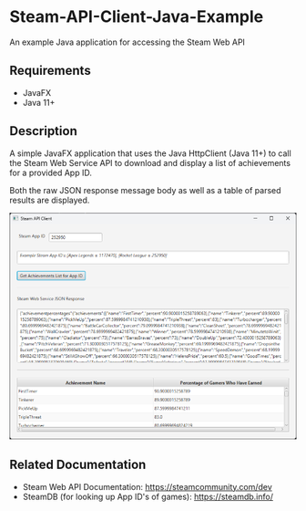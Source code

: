 # Steam-API-Client-Java-Example
An example Java application for accessing the Steam Web API

## Requirements

* JavaFX
* Java 11+

## Description
A simple JavaFX application that uses the Java HttpClient (Java 11+) to call the Steam Web Service API to download and display a list of achievements for a provided App ID.

Both the raw JSON response message body as well as a table of parsed results are displayed.

![Screenshot of app](app-screenshot.png)

## Related Documentation

* Steam Web API Documentation: https://steamcommunity.com/dev
* SteamDB (for looking up App ID's of games): https://steamdb.info/